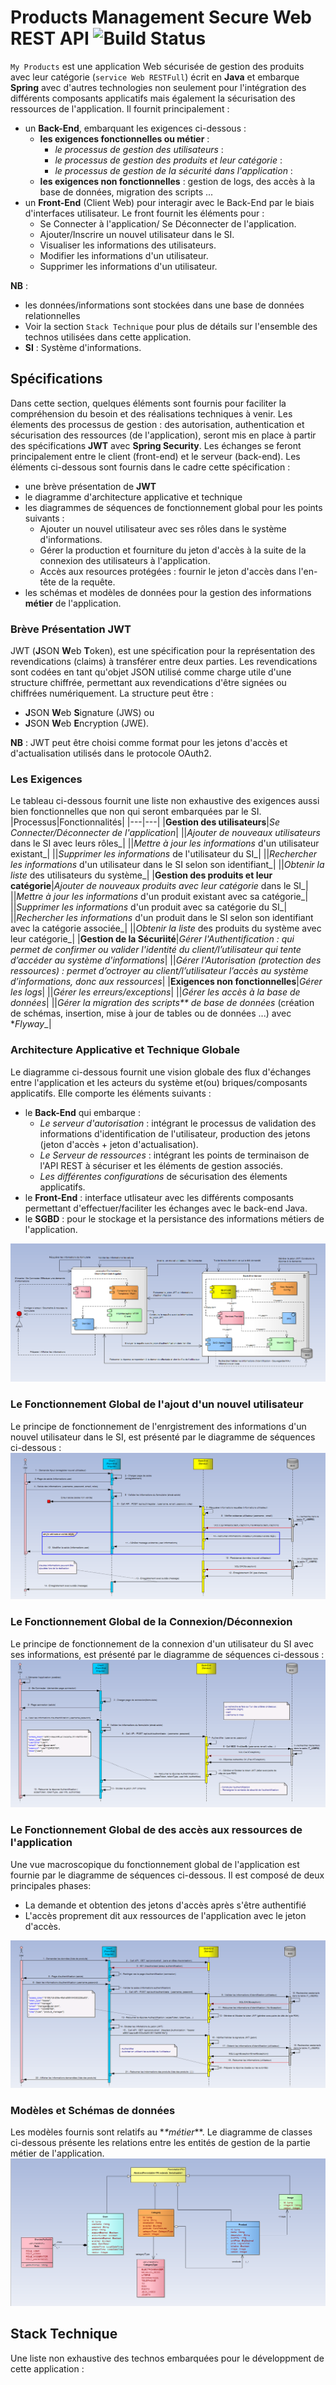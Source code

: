 # Products Management Secure Web REST API    ![Build Status](https://img.shields.io/badge/build-passing-brightgreen.svg?branch=develop)

`My Products` est une application Web sécurisée de gestion des produits avec leur catégorie (`service Web RESTFull`) écrit en **Java** et embarque **Spring** avec d'autres technologies non seulement pour l'intégration des différents composants applicatifs
mais également la sécurisation des ressources de l'application.  Il fournit principalement :
- un **Back-End**, embarquant les exigences ci-dessous :
	- **les exigences fonctionnelles ou métier** : 
		- _le processus de gestion des utilisateurs_ : 
		- _le processus de gestion des produits et leur catégorie_ : 
		- _le processus de gestion de la sécurité dans l'application_ : 
	- **les exigences non fonctionnelles** : gestion de logs, des accès à la base de données, migration des scripts ...		
- un **Front-End** (Client Web) pour interagir avec le Back-End par le biais d'interfaces utilisateur. Le front fournit les éléments pour :
	- Se Connecter à l'application/ Se Déconnecter de l'application.
	- Ajouter/Inscrire un nouvel utilisateur dans le SI.
	- Visualiser les informations des utilisateurs. 
	- Modifier les informations d'un utilisateur.
	- Supprimer les informations d'un utilisateur. 

**NB** :
- les données/informations sont stockées dans une base de données relationnelles
- Voir la section `Stack Technique` pour plus de détails sur l'ensemble des technos utilisées dans cette application.
- **SI** : Système d'informations.	

	
## Spécifications 
Dans cette section, quelques éléments sont fournis pour faciliter la compréhension du besoin et des réalisations techniques à venir.
Les élements des processus de gestion : des autorisation, authentication et sécurisation des ressources (de l'application), seront mis en place à partir des spécifications
**JWT** avec **Spring Security**. Les échanges se feront principalement entre le client (front-end) et le serveur (back-end). 
Les éléments ci-dessous sont fournis dans le cadre cette spécification :
- une brève présentation de **JWT** 
- le diagramme d'architecture applicative et technique
- les diagrammes de séquences de fonctionnement global pour les points suivants :
	- Ajouter un nouvel utilisateur avec ses rôles dans le système d'informations.
	- Gérer la production et fourniture du jeton d'accès à la suite de la connexion des utilisateurs à l'application.	
	- Accès aux resources protégées : fournir le jeton d'accès dans l'en-tête de la requête.
- les schémas et modèles de données pour la gestion des informations **métier** de l'application.


### Brève Présentation JWT  
JWT (**J**SON **W**eb **T**oken), est une spécification pour la représentation des revendications (claims) à transférer entre deux parties. Les revendications sont codées en tant qu'objet JSON utilisé comme charge
 utile d'une structure chiffrée, permettant aux revendications d'être signées ou chiffrées numériquement. La structure peut être :
- **J**SON **W**eb **S**ignature (JWS) ou 
- **J**SON **W**eb **E**ncryption (JWE).

**NB** :
JWT peut être choisi comme format pour les jetons d'accès et d'actualisation utilisés dans le protocole OAuth2.

### Les Exigences 
Le tableau ci-dessous fournit une liste non exhaustive des exigences aussi bien fonctionnelles que non qui seront embarquées par le SI.
|Processus|Fonctionnalités|
|---|---|
|**Gestion des utilisateurs**|_Se Connecter/Déconnecter de l'application_| 
||_Ajouter de nouveaux utilisateurs_ dans le SI avec leurs rôles_|
||_Mettre à jour les informations_ d'un utilisateur existant_|
||_Supprimer les informations_ de l'utilisateur du SI_|
||_Rechercher les informations_ d'un utilisateur dans le SI selon son identifiant_|
||_Obtenir la liste_ des utilisateurs du système_|
|**Gestion des produits et leur catégorie**|_Ajouter de nouveaux produits avec leur catégorie_ dans le SI_|
||_Mettre à jour les informations_ d'un produit existant avec sa catégorie_|
||_Supprimer les informations_ d'un produit avec sa catégorie du SI_|
||_Rechercher les informations_ d'un produit dans le SI selon son identifiant avec la catégorie associée_|
||_Obtenir la liste_ des produits du système avec leur catégorie_|
|**Gestion de la Sécuriité**|_Gérer l'Authentification : qui permet de confirmer ou valider l'identité du client/l’utilisateur qui tente d’accéder au système d'informations_|
||_Gérer l'Autorisation (protection des ressources) : permet d’octroyer au client/l’utilisateur l’accès au système d’informations, donc aux ressources_|
|**Exigences non fonctionnelles**|_Gérer les logs_|
||_Gérer les erreurs/exceptions_|
||_Gérer les accès à la base de données_|
||_Gérer la migration des scripts** de base de données_ (création de schémas, insertion, mise à jour de tables ou de données ...) avec **Flyway*_|


### Architecture Applicative et Technique Globale 
Le diagramme ci-dessous fournit une vision globale des flux d'échanges entre l'application et les acteurs du système et(ou) briques/composants applicatifs.
Elle comporte les éléments suivants :
- le **Back-End** qui embarque :
	- _Le serveur d'autorisation_ : intégrant le processus de validation des informations d'identification de l'utilisateur, production des jetons (jeton d'accès + jeton d'actualisation).
	- _Le Serveur de ressources_ : intégrant les points de terminaison de l'API REST à sécuriser et les éléments de gestion associés.
	- _Les différentes configurations_ de sécurisation des élements applicatifs.
- le **Front-End** : interface utlisateur avec les différents composants permettant d'effectuer/faciliter les échanges avec le back-end Java.
- le **SGBD** : pour le stockage et la persistance des informations métiers de l'application.

![DAAT](./docs/images/architecture-applicative-technique-globale.png "Diagrammme Architecture Applicatif et Technique")

### Le Fonctionnement Global de l'ajout d'un nouvel utilisateur
Le principe de fonctionnement de l'enrgistrement des informations d'un nouvel utilisateur dans le SI, est présenté par le diagramme de séquences ci-dessous :
![DS](./docs/images/fonct-global-enregistrer.png "Diagramme de séquences Ajout nouvel utilisateur")

### Le Fonctionnement Global de la Connexion/Déconnexion
Le principe de fonctionnement de la connexion d'un utilisateur du SI avec ses informations, est présenté par le diagramme de séquences ci-dessous :
![DS](./docs/images/fonct-global-se-connecter.png "Diagramme de séquences Connexion Utilisateur")

### Le Fonctionnement Global de des accès aux ressources de l'application
Une vue macroscopique du fonctionnement global de l'application est fournie par le diagramme de séquences ci-dessous. Il est composé de deux principales phases:
- La demande et obtention des jetons d'accès après s'être authentifié
- L'accès proprement dit aux ressources de l'application avec le jeton d'accès.

![DS](./docs/images/fonct-global-acces_resources-protegees.png "Diagramme de séquences du fonctionnement global Accès aux ressources")


### Modèles et Schémas de données
Les modèles fournis sont relatifs au *_*métier_**. Le diagramme de classes ci-dessous présente les relations entre les entités de gestion de la partie métier de l'application.
![DC](./docs/images/modele-donnees-metier.png "Diagramme de Classes des objets de gestion de l'identification des utilisateurs")


## Stack Technique
Une liste non exhaustive des technos embarquées pour le développment de cette application :